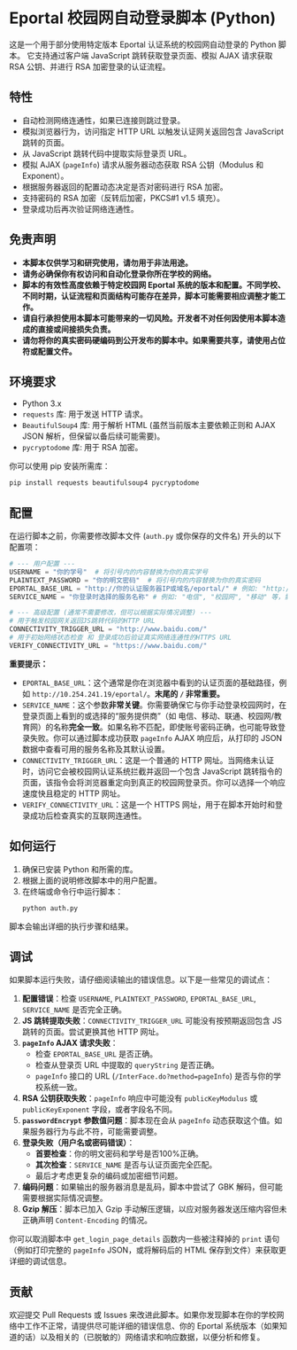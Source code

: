 # Eportal 校园网自动登录脚本 (Python)

这是一个用于部分使用特定版本 Eportal 认证系统的校园网自动登录的 Python 脚本。
它支持通过客户端 JavaScript 跳转获取登录页面、模拟 AJAX 请求获取 RSA 公钥、并进行 RSA 加密登录的认证流程。

## 特性

*   自动检测网络连通性，如果已连接则跳过登录。
*   模拟浏览器行为，访问指定 HTTP URL 以触发认证网关返回包含 JavaScript 跳转的页面。
*   从 JavaScript 跳转代码中提取实际登录页 URL。
*   模拟 AJAX (`pageInfo`) 请求从服务器动态获取 RSA 公钥（Modulus 和 Exponent）。
*   根据服务器返回的配置动态决定是否对密码进行 RSA 加密。
*   支持密码的 RSA 加密（反转后加密，PKCS#1 v1.5 填充）。
*   登录成功后再次验证网络连通性。

## 免责声明

*   **本脚本仅供学习和研究使用，请勿用于非法用途。**
*   **请务必确保你有权访问和自动化登录你所在学校的网络。**
*   **脚本的有效性高度依赖于特定校园网 Eportal 系统的版本和配置。不同学校、不同时期，认证流程和页面结构可能存在差异，脚本可能需要相应调整才能工作。**
*   **请自行承担使用本脚本可能带来的一切风险。开发者不对任何因使用本脚本造成的直接或间接损失负责。**
*   **请勿将你的真实密码硬编码到公开发布的脚本中。如果需要共享，请使用占位符或配置文件。**

## 环境要求

*   Python 3.x
*   `requests` 库: 用于发送 HTTP 请求。
*   `BeautifulSoup4` 库: 用于解析 HTML (虽然当前版本主要依赖正则和 AJAX JSON 解析，但保留以备后续可能需要)。
*   `pycryptodome` 库: 用于 RSA 加密。

你可以使用 pip 安装所需库：
```bash
pip install requests beautifulsoup4 pycryptodome
```

## 配置

在运行脚本之前，你需要修改脚本文件 (`auth.py` 或你保存的文件名) 开头的以下配置项：

```python
# --- 用户配置 ---
USERNAME = "你的学号"  # 将引号内的内容替换为你的真实学号
PLAINTEXT_PASSWORD = "你的明文密码"  # 将引号内的内容替换为你的真实密码
EPORTAL_BASE_URL = "http://你的认证服务器IP或域名/eportal/" # 例如: "http://10.0.0.55/eportal/"，必须以 / 结尾
SERVICE_NAME = "你登录时选择的服务名称" # 例如: "电信", "校园网", "移动" 等，需与认证页面完全一致

# --- 高级配置 (通常不需要修改，但可以根据实际情况调整) ---
# 用于触发校园网关返回JS跳转代码的HTTP URL
CONNECTIVITY_TRIGGER_URL = "http://www.baidu.com/" 
# 用于初始网络状态检查 和 登录成功后验证真实网络连通性的HTTPS URL
VERIFY_CONNECTIVITY_URL = "https://www.baidu.com/" 
```

**重要提示：**
*   `EPORTAL_BASE_URL`：这个通常是你在浏览器中看到的认证页面的基础路径，例如 `http://10.254.241.19/eportal/`。**末尾的 `/` 非常重要。**
*   `SERVICE_NAME`：这个参数**非常关键**。你需要确保它与你手动登录校园网时，在登录页面上看到的或选择的“服务提供商”（如 电信、移动、联通、校园网/教育网）的名称**完全一致**。如果名称不匹配，即使账号密码正确，也可能导致登录失败。你可以通过脚本成功获取 `pageInfo` AJAX 响应后，从打印的 JSON 数据中查看可用的服务名称及其默认设置。
*   `CONNECTIVITY_TRIGGER_URL`：这是一个普通的 HTTP 网址。当网络未认证时，访问它会被校园网认证系统拦截并返回一个包含 JavaScript 跳转指令的页面，该指令会将浏览器重定向到真正的校园网登录页。你可以选择一个响应速度快且稳定的 HTTP 网址。
*   `VERIFY_CONNECTIVITY_URL`：这是一个 HTTPS 网址，用于在脚本开始时和登录成功后检查真实的互联网连通性。

## 如何运行

1.  确保已安装 Python 和所需的库。
2.  根据上面的说明修改脚本中的用户配置。
3.  在终端或命令行中运行脚本：
    ```bash
    python auth.py
    ```

脚本会输出详细的执行步骤和结果。

## 调试

如果脚本运行失败，请仔细阅读输出的错误信息。以下是一些常见的调试点：

1.  **配置错误**：检查 `USERNAME`, `PLAINTEXT_PASSWORD`, `EPORTAL_BASE_URL`, `SERVICE_NAME` 是否完全正确。
2.  **JS 跳转提取失败**：`CONNECTIVITY_TRIGGER_URL` 可能没有按预期返回包含 JS 跳转的页面。尝试更换其他 HTTP 网址。
3.  **`pageInfo` AJAX 请求失败**：
    *   检查 `EPORTAL_BASE_URL` 是否正确。
    *   检查从登录页 URL 中提取的 `queryString` 是否正确。
    *   `pageInfo` 接口的 URL (`/InterFace.do?method=pageInfo`) 是否与你的学校系统一致。
4.  **RSA 公钥获取失败**：`pageInfo` 响应中可能没有 `publicKeyModulus` 或 `publicKeyExponent` 字段，或者字段名不同。
5.  **`passwordEncrypt` 参数值问题**：脚本现在会从 `pageInfo` 动态获取这个值。如果服务器行为与此不符，可能需要调整。
6.  **登录失败（用户名或密码错误）**：
    *   **首要检查**：你的明文密码和学号是否100%正确。
    *   **其次检查**：`SERVICE_NAME` 是否与认证页面完全匹配。
    *   最后才考虑更复杂的编码或加密细节问题。
7.  **编码问题**：如果输出的服务器消息是乱码，脚本中尝试了 GBK 解码，但可能需要根据实际情况调整。
8.  **Gzip 解压**：脚本已加入 Gzip 手动解压逻辑，以应对服务器发送压缩内容但未正确声明 `Content-Encoding` 的情况。

你可以取消脚本中 `get_login_page_details` 函数内一些被注释掉的 `print` 语句（例如打印完整的 `pageInfo` JSON，或将解码后的 HTML 保存到文件）来获取更详细的调试信息。

## 贡献

欢迎提交 Pull Requests 或 Issues 来改进此脚本。如果你发现脚本在你的学校网络中工作不正常，请提供尽可能详细的错误信息、你的 Eportal 系统版本（如果知道的话）以及相关的（已脱敏的）网络请求和响应数据，以便分析和修复。

